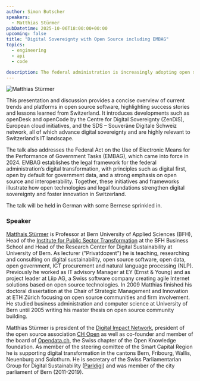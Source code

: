 ```yaml
---
author: Simon Butscher
speakers:
  - Matthias Stürmer
pubDatetime: 2025-10-06T18:00:00+00:00
upcoming: false
title: "Digital Sovereignty with Open Source including EMBAG"
topics:
  - engineering
  - api
  - code

description: The federal administration is increasingly adopting open source software under the EMBAG law, which mandates that software developed by or for the government be made publicly available unless legal or security concerns prevent it.
---
```


![Matthias Stürmer](@assets/images/Matthias_Stuermer.jpeg)

This presentation and discussion provides a concise overview of current trends and platforms in open source software, highlighting success stories and lessons learned from Switzerland. It introduces developments such as openDesk and openCode by the Centre for Digital Sovereignty (ZenDiS), European cloud initiatives, and the SDS – Souveräne Digitale Schweiz network, all of which advance digital sovereignty and are highly relevant to Switzerland’s IT landscape.

The talk also addresses the Federal Act on the Use of Electronic Means for the Performance of Government Tasks (EMBAG), which came into force in 2024. EMBAG establishes the legal framework for the federal administration’s digital transformation, with principles such as digital first, open by default for government data, and a strong emphasis on open source and interoperability.
Together, these initiatives and frameworks illustrate how open technologies and legal foundations strengthen digital sovereignty and foster innovation in Switzerland.

The talk will be held in German with some Bernese sprinkled in.

### Speaker

[Matthais Stürmer](https://www.linkedin.com/in/matthiasstuermer/) is Professor at Bern University of Applied Sciences (BFH), Head of the [Institute for Public Sector Transformation](https://www.bfh.ch/en/research/research-areas/public-sector-transformation/about-us/) at the BFH Business School and Head of the Research Center for Digital Sustainability at University of Bern. As lecturer ("Privatdozent") he is teaching, researching and consulting on digital sustainability, open source software, open data, open government, ICT procurement and natural language processing (NLP). Previously he worked as IT advisory Manager at EY (Ernst & Young) and as project leader at Liip AG, a Swiss software company creating agile Internet solutions based on open source technologies. In 2009 Matthias finished his doctoral dissertation at the Chair of Strategic Management and Innovation at ETH Zürich focusing on open source communities and firm involvement. He studied business administration and computer science at University of Bern until 2005 writing his master thesis on open source community building.

Matthias Stürmer is president of the [Digital Impact Network](https://digitalimpact.ch), president of the open source association [CH Open](https://www.ch-open.ch) as well as co-founder and member of the board of [Opendata.ch](https://opendata.ch), the Swiss chapter of the Open Knowledge foundation. As member of the steering comittee of the Smart Capital Region he is supporting digital transformation in the cantons Bern, Fribourg, Wallis, Neuenburg and Solothurn. He is secretary of the Swiss Parliamentarian Group for Digital Sustainability ([Parldigi](https://parldigi.ch)) and was member of the city parliament of Bern (2011-2019).
